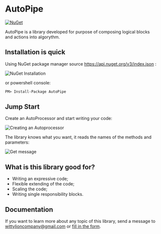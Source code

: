 # AutoPipe 

[![NuGet](https://img.shields.io/nuget/v/AutoPipe.svg?style=plastic)](https://www.nuget.org/packages/AutoPipe/)

AutoPipe is a library developed for purpose of composing logical blocks and actions into algorythm.


## Installation is quick

Using NuGet package manager source https://api.nuget.org/v3/index.json :

![NuGet Installation](https://raw.githubusercontent.com/wittylion/Pipelines.Net/2.0/docs/README/nuget.png)

or powershell console:

```ps
PM> Install-Package AutoPipe
```

## Jump Start

Create an AutoProcessor and start writing your code:

![Creating an Autoprocessor](https://raw.githubusercontent.com/wittylion/Pipelines.Net/2.0/docs/images/first-step.gif)

The library knows what you want, it reads the names of the methods and parameters:

![Get message](https://raw.githubusercontent.com/wittylion/Pipelines.Net/2.0/docs/images/get-message.gif)

## What is this library good for?

- Writing an expressive code;
- Flexible extending of the code;
- Scaling the code; 
- Writing single responsibility blocks.

## Documentation

If you want to learn more about any topic of this library, send a message to [wittylioncompany@gmail.com](mailto:wittylioncompany@gmail.com) or [fill in the form](https://forms.gle/Y8aogzwPQ3sLKXMCA).
